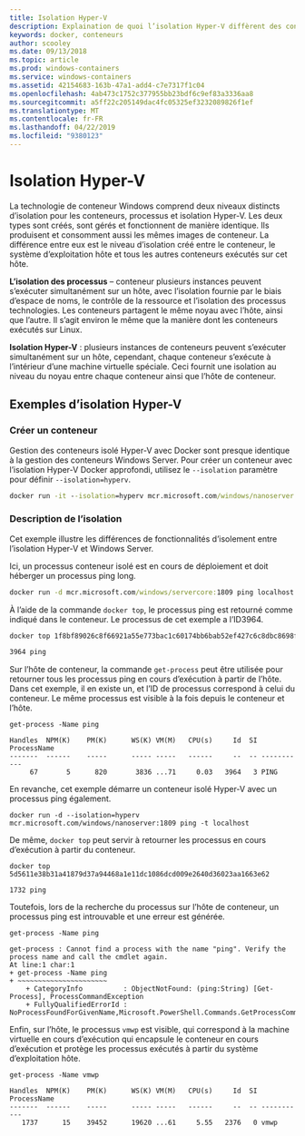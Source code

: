 ```yaml
---
title: Isolation Hyper-V
description: Explaination de quoi l’isolation Hyper-V diffèrent des conteneurs de processus isolé.
keywords: docker, conteneurs
author: scooley
ms.date: 09/13/2018
ms.topic: article
ms.prod: windows-containers
ms.service: windows-containers
ms.assetid: 42154683-163b-47a1-add4-c7e7317f1c04
ms.openlocfilehash: 4ab473c1752c377955bb23bdf6c9ef83a3336aa8
ms.sourcegitcommit: a5ff22c205149dac4fc05325ef3232089826f1ef
ms.translationtype: MT
ms.contentlocale: fr-FR
ms.lasthandoff: 04/22/2019
ms.locfileid: "9380123"
---
```

# <a name="hyper-v-isolation"></a>Isolation Hyper-V

La technologie de conteneur Windows comprend deux niveaux distincts d’isolation pour les conteneurs, processus et isolation Hyper-V. Les deux types sont créés, sont gérés et fonctionnent de manière identique. Ils produisent et consomment aussi les mêmes images de conteneur. La différence entre eux est le niveau d’isolation créé entre le conteneur, le système d’exploitation hôte et tous les autres conteneurs exécutés sur cet hôte.

**L’isolation des processus** – conteneur plusieurs instances peuvent s’exécuter simultanément sur un hôte, avec l’isolation fournie par le biais d’espace de noms, le contrôle de la ressource et l’isolation des processus technologies.  Les conteneurs partagent le même noyau avec l’hôte, ainsi que l’autre.  Il s’agit environ le même que la manière dont les conteneurs exécutés sur Linux.

**Isolation Hyper-V** : plusieurs instances de conteneurs peuvent s’exécuter simultanément sur un hôte, cependant, chaque conteneur s’exécute à l’intérieur d’une machine virtuelle spéciale. Ceci fournit une isolation au niveau du noyau entre chaque conteneur ainsi que l’hôte de conteneur.

## <a name="hyper-v-isolation-examples"></a>Exemples d’isolation Hyper-V

### <a name="create-container"></a>Créer un conteneur

Gestion des conteneurs isolé Hyper-V avec Docker sont presque identique à la gestion des conteneurs Windows Server. Pour créer un conteneur avec l’isolation Hyper-V Docker approfondi, utilisez le `--isolation` paramètre pour définir `--isolation=hyperv`.

``` cmd
docker run -it --isolation=hyperv mcr.microsoft.com/windows/nanoserver:1809 cmd
```

### <a name="isolation-explanation"></a>Description de l’isolation

Cet exemple illustre les différences de fonctionnalités d’isolement entre l’isolation Hyper-V et Windows Server.

Ici, un processus conteneur isolé est en cours de déploiement et doit héberger un processus ping long.

``` cmd
docker run -d mcr.microsoft.com/windows/servercore:1809 ping localhost -t
```

À l’aide de la commande `docker top`, le processus ping est retourné comme indiqué dans le conteneur. Le processus de cet exemple a l’ID3964.

``` cmd
docker top 1f8bf89026c8f66921a55e773bac1c60174bb6bab52ef427c6c8dbc8698f9d7a

3964 ping
```

Sur l’hôte de conteneur, la commande `get-process` peut être utilisée pour retourner tous les processus ping en cours d’exécution à partir de l’hôte. Dans cet exemple, il en existe un, et l’ID de processus correspond à celui du conteneur. Le même processus est visible à la fois depuis le conteneur et l’hôte.

```
get-process -Name ping

Handles  NPM(K)    PM(K)      WS(K) VM(M)   CPU(s)     Id  SI ProcessName
-------  ------    -----      ----- -----   ------     --  -- -----------
     67       5      820       3836 ...71     0.03   3964   3 PING
```

En revanche, cet exemple démarre un conteneur isolé Hyper-V avec un processus ping également.

```
docker run -d --isolation=hyperv mcr.microsoft.com/windows/nanoserver:1809 ping -t localhost
```

De même, `docker top` peut servir à retourner les processus en cours d’exécution à partir du conteneur.

```
docker top 5d5611e38b31a41879d37a94468a1e11dc1086dcd009e2640d36023aa1663e62

1732 ping
```

Toutefois, lors de la recherche du processus sur l’hôte de conteneur, un processus ping est introuvable et une erreur est générée.

```
get-process -Name ping

get-process : Cannot find a process with the name "ping". Verify the process name and call the cmdlet again.
At line:1 char:1
+ get-process -Name ping
+ ~~~~~~~~~~~~~~~~~~~~~~
    + CategoryInfo          : ObjectNotFound: (ping:String) [Get-Process], ProcessCommandException
    + FullyQualifiedErrorId : NoProcessFoundForGivenName,Microsoft.PowerShell.Commands.GetProcessCommand
```

Enfin, sur l’hôte, le processus `vmwp` est visible, qui correspond à la machine virtuelle en cours d’exécution qui encapsule le conteneur en cours d’exécution et protège les processus exécutés à partir du système d’exploitation hôte.

```
get-process -Name vmwp

Handles  NPM(K)    PM(K)      WS(K) VM(M)   CPU(s)     Id  SI ProcessName
-------  ------    -----      ----- -----   ------     --  -- -----------
   1737      15    39452      19620 ...61     5.55   2376   0 vmwp
```
